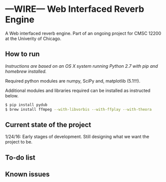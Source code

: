 # &mdash;WIRE&mdash; Web Interfaced Reverb Engine

A Web interfaced reverb engine. Part of an ongoing project for CMSC 12200 at the Univerity of Chicago.

## How to run

<em>Instructions are based on an OS X system running Python 2.7 with pip and homebrew installed.</em>

Required python modules are numpy, SciPy and, matplotlib (5.1!!!).

Additional modules and libraries required can be installed as instructed below.

```sh
$ pip install pydub
$ brew install ffmpeg --with-libvorbis --with-ffplay --with-theora
```

## Current state of the project

1/24/16: Early stages of development. Still designing what we want the project to be.

## To-do list



## Known issues


